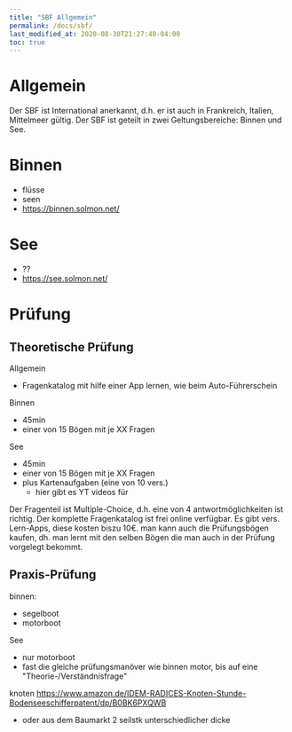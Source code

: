 ```yaml
---
title: "SBF Allgemein"
permalink: /docs/sbf/
last_modified_at: 2020-08-30T21:27:40-04:00
toc: true
---
```

# Allgemein
Der SBF ist International anerkannt, d.h. er ist auch in Frankreich, Italien, Mittelmeer gültig.
Der SBF ist geteilt in zwei Geltungsbereiche: Binnen und See. 

# Binnen
- flüsse
- seen
- https://binnen.solmon.net/

# See
- ??
- https://see.solmon.net/

# Prüfung
## Theoretische Prüfung
Allgemein
- Fragenkatalog mit hilfe einer App lernen, wie beim Auto-Führerschein

Binnen
- 45min
- einer von 15 Bögen mit je XX Fragen 

See
- 45min
- einer von 15 Bögen mit je XX Fragen 
- plus Kartenaufgaben (eine von 10 vers.)
    - hier gibt es YT videos für

Der Fragenteil ist Multiple-Choice, d.h. eine von 4 antwortmöglichkeiten ist richtig.
Der komplette Fragenkatalog ist frei online verfügbar.
Es gibt vers. Lern-Apps, diese kosten biszu 10€.
man kann auch die Prüfungsbögen kaufen, dh. man lernt mit den selben Bögen die man auch in der Prüfung vorgelegt bekommt.

## Praxis-Prüfung
binnen:
- segelboot
- motorboot

See
- nur motorboot
- fast die gleiche prüfungsmanöver wie binnen motor, bis auf eine "Theorie-/Verständnisfrage"

knoten
https://www.amazon.de/IDEM-RADICES-Knoten-Stunde-Bodenseeschifferpatent/dp/B0BK6PXQWB
- oder aus dem Baumarkt 2 seilstk unterschiedlicher dicke

